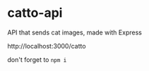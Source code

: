 # catto-api
API that sends cat images, made with Express

http://localhost:3000/catto

don't forget to `npm i`
